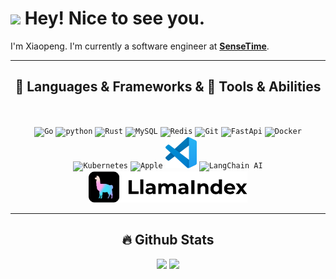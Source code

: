 
<h1><img src="https://emojis.slackmojis.com/emojis/images/1531849430/4246/blob-sunglasses.gif?1531849430" width="30"/> Hey! Nice to see you.</h1>

I'm Xiaopeng. I'm currently a software engineer at <strong><a href="https://www.sensetime.com/">SenseTime</a></strong>.


<hr>
<h2 align="center">🚀 Languages & Frameworks & 🔨 Tools & Abilities </h2>
<br>
<p align="center">
<code><img src="https://cdn.jsdelivr.net/gh/devicons/devicon/icons/go/go-original.svg" alt="Go" height="50" /></code>
<code><img src="https://cdn.jsdelivr.net/gh/devicons/devicon/icons/python/python-original.svg" alt="python" height="50" /></code>
<code><img src="https://cdn.jsdelivr.net/gh/devicons/devicon/icons/rust/rust-original.svg" alt="Rust" height="50" /></code>
<code><img src="https://cdn.jsdelivr.net/gh/devicons/devicon/icons/mysql/mysql-original.svg" alt="MySQL" height="50" /></code>
<code><img src="https://cdn.jsdelivr.net/gh/devicons/devicon/icons/redis/redis-original.svg" alt="Redis" height="50" /></code>
<code><img src="https://cdn.jsdelivr.net/gh/devicons/devicon/icons/git/git-original.svg" alt="Git" height="50" /></code>
<code><img src="https://cdn.jsdelivr.net/gh/devicons/devicon/icons/fastapi/fastapi-original.svg" alt="FastApi" height="50" /></code>
<code><img src="https://cdn.jsdelivr.net/gh/devicons/devicon/icons/docker/docker-original.svg" alt="Docker" height="50" /></code>
<code><img src="https://cdn.jsdelivr.net/gh/devicons/devicon/icons/kubernetes/kubernetes-original.svg" alt="Kubernetes" height="50" /></code>
<code><img src="https://cdn.jsdelivr.net/gh/devicons/devicon/icons/apple/apple-original.svg" alt="Apple" height="50" /></code>
<code><img src="icons/vscode.svg" alt="VS Code" height="50" /></code>
<code><img src="https://raw.githubusercontent.com/langchain-ai/.github/main/profile/logo-dark.svg#gh-light-mode-only" alt="LangChain AI" height="50" /></code>
<code><img src="icons/LlamaIndex.svg" alt="LlamaIndex" height="50" /></code>
</p>
<hr>

<h2 align="center">🔥 Github Stats </h2>
<p align="center"> 
  <img height="180em" src="https://github-readme-stats.vercel.app/api?username=simonwei97&show_icons=true&hide_border=true&include_all_commits=true" />
  <img height="180em" src="https://github-readme-stats.vercel.app/api/top-langs/?username=simonwei97&exclude_repo=KNN-Image-Classification&show_icons=true&hide_border=true&layout=compact&langs_count=8"/>
</p>
